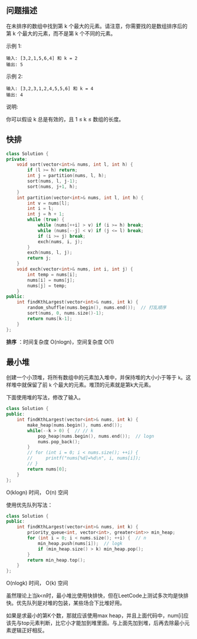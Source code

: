 ## 问题描述

在未排序的数组中找到第 k 个最大的元素。请注意，你需要找的是数组排序后的第 k 个最大的元素，而不是第 k 个不同的元素。

示例 1:
```
输入: [3,2,1,5,6,4] 和 k = 2
输出: 5
```
示例 2:
```
输入: [3,2,3,1,2,4,5,5,6] 和 k = 4
输出: 4
```
说明:

你可以假设 k 总是有效的，且 1 ≤ k ≤ 数组的长度。

## 快排

```cpp
class Solution {
private:
    void sort(vector<int>& nums, int l, int h) {
        if (l >= h) return;
        int j = partition(nums, l, h);
        sort(nums, l, j-1);
        sort(nums, j+1, h);
    }
    int partition(vector<int>& nums, int l, int h) {
        int v = nums[l];
        int i = l;
        int j = h + 1;
        while (true) {
            while (nums[++i] > v) if (i >= h) break;
            while (nums[--j] < v) if (j <= l) break;
            if (i >= j) break;
            exch(nums, i, j);
        }
        exch(nums, l, j);
        return j;
    }
    void exch(vector<int>& nums, int i, int j) {
        int temp = nums[i];
        nums[i] = nums[j];
        nums[j] = temp;
    }
public:
    int findKthLargest(vector<int>& nums, int k) {
        random_shuffle(nums.begin(), nums.end());  // 打乱顺序
        sort(nums, 0, nums.size()-1);
        return nums[k-1];
    }
};
```

 **排序** ：时间复杂度 O(nlogn)，空间复杂度 O(1) 

##  最小堆

创建一个小顶堆，将所有数组中的元素加入堆中，并保持堆的大小小于等于 `k`。这样堆中就保留了前 `k` 个最大的元素。堆顶的元素就是第k大元素。 

下面使用堆的写法，修改了输入。

```cpp
class Solution {
public:
    int findKthLargest(vector<int>& nums, int k) {
        make_heap(nums.begin(), nums.end());
        while(--k > 0) {  // // k
            pop_heap(nums.begin(), nums.end());  // logn
            nums.pop_back();
        }
        // for (int i = 0; i < nums.size(); ++i) {
        //     printf("nums[%d]=%d\n", i, nums[i]);
        // }
        return nums[0];
    }
};
```

O(klogn) 时间， O(n) 空间

使用优先队列写法：

```cpp
class Solution {
public:
    int findKthLargest(vector<int>& nums, int k) {
        priority_queue<int, vector<int>, greater<int>> min_heap;
        for (int i = 0; i < nums.size(); ++i) {  // n
            min_heap.push(nums[i]);  // logk
            if (min_heap.size() > k) min_heap.pop();
        }
        return min_heap.top();
    }
};
```

O(nlogk) 时间， O(k) 空间

虽然理论上当k<n时，最小堆比使用快排快，但在LeetCode上测试多次均是快排快。优先队列是对堆的包装，某些场合下比堆好用。

如果是求最小的第K个数，那就应该使用max heap，并且上面代码中，num[i]应该先与top元素判断，比它小才能加到堆里面。与上面先加到堆，后再去除最小元素逻辑正好相反。